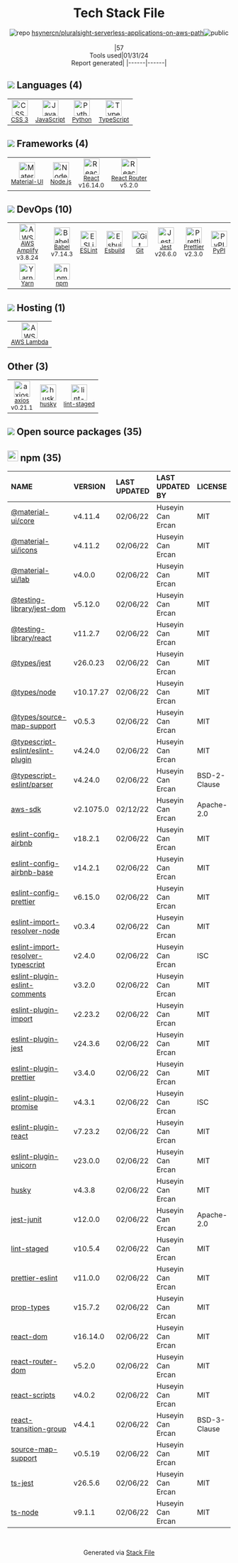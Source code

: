 <!--
&lt;--- Readme.md Snippet without images Start ---&gt;
## Tech Stack
hsynercn/pluralsight-serverless-applications-on-aws-path is built on the following main stack:

- [Jest](http://facebook.github.io/jest/) – Javascript Testing Framework
- [Python](https://www.python.org) – Languages
- [Node.js](http://nodejs.org/) – Frameworks (Full Stack)
- [React](https://reactjs.org/) – Javascript UI Libraries
- [JavaScript](https://developer.mozilla.org/en-US/docs/Web/JavaScript) – Languages
- [TypeScript](http://www.typescriptlang.org) – Languages
- [Material-UI](https://github.com/mui/material-ui) – Front-End Frameworks
- [AWS Lambda](http://aws.amazon.com/lambda) – Serverless / Task Processing
- [Babel](http://babeljs.io/) – JavaScript Compilers
- [ESLint](http://eslint.org/) – Code Review
- [React Router](https://github.com/rackt/react-router) – JavaScript Framework Components
- [axios](https://github.com/mzabriskie/axios) – Javascript Utilities & Libraries
- [Yarn](https://yarnpkg.com/) – Front End Package Manager
- [Prettier](https://prettier.io/) – Code Review
- [AWS Amplify](https://github.com/aws/aws-amplify) – AWS Tools
- [Esbuild](https://esbuild.github.io/) – JS Build Tools / JS Task Runners

Full tech stack [here](/techstack.md)

&lt;--- Readme.md Snippet without images End ---&gt;

&lt;--- Readme.md Snippet with images Start ---&gt;
## Tech Stack
hsynercn/pluralsight-serverless-applications-on-aws-path is built on the following main stack:

- <img width='25' height='25' src='https://img.stackshare.io/service/830/jest.png' alt='Jest'/> [Jest](http://facebook.github.io/jest/) – Javascript Testing Framework
- <img width='25' height='25' src='https://img.stackshare.io/service/993/pUBY5pVj.png' alt='Python'/> [Python](https://www.python.org) – Languages
- <img width='25' height='25' src='https://img.stackshare.io/service/1011/n1JRsFeB_400x400.png' alt='Node.js'/> [Node.js](http://nodejs.org/) – Frameworks (Full Stack)
- <img width='25' height='25' src='https://img.stackshare.io/service/1020/OYIaJ1KK.png' alt='React'/> [React](https://reactjs.org/) – Javascript UI Libraries
- <img width='25' height='25' src='https://img.stackshare.io/service/1209/javascript.jpeg' alt='JavaScript'/> [JavaScript](https://developer.mozilla.org/en-US/docs/Web/JavaScript) – Languages
- <img width='25' height='25' src='https://img.stackshare.io/service/1612/bynNY5dJ.jpg' alt='TypeScript'/> [TypeScript](http://www.typescriptlang.org) – Languages
- <img width='25' height='25' src='https://img.stackshare.io/service/1904/default_44d81cb9fadbc3688b7e91a6d5217d0ea5358b57.png' alt='Material-UI'/> [Material-UI](https://github.com/mui/material-ui) – Front-End Frameworks
- <img width='25' height='25' src='https://img.stackshare.io/service/1909/aws-lambda.png' alt='AWS Lambda'/> [AWS Lambda](http://aws.amazon.com/lambda) – Serverless / Task Processing
- <img width='25' height='25' src='https://img.stackshare.io/service/2739/-1wfGjNw.png' alt='Babel'/> [Babel](http://babeljs.io/) – JavaScript Compilers
- <img width='25' height='25' src='https://img.stackshare.io/service/3337/Q4L7Jncy.jpg' alt='ESLint'/> [ESLint](http://eslint.org/) – Code Review
- <img width='25' height='25' src='https://img.stackshare.io/service/3350/8261421.png' alt='React Router'/> [React Router](https://github.com/rackt/react-router) – JavaScript Framework Components
- <img width='25' height='25' src='https://img.stackshare.io/no-img-open-source.png' alt='axios'/> [axios](https://github.com/mzabriskie/axios) – Javascript Utilities & Libraries
- <img width='25' height='25' src='https://img.stackshare.io/service/5848/44mC-kJ3.jpg' alt='Yarn'/> [Yarn](https://yarnpkg.com/) – Front End Package Manager
- <img width='25' height='25' src='https://img.stackshare.io/service/7035/default_66f265943abed56bcdbfca1c866a4261b1fbb063.jpg' alt='Prettier'/> [Prettier](https://prettier.io/) – Code Review
- <img width='25' height='25' src='https://img.stackshare.io/no-img-open-source.png' alt='AWS Amplify'/> [AWS Amplify](https://github.com/aws/aws-amplify) – AWS Tools
- <img width='25' height='25' src='https://img.stackshare.io/service/25166/default_2dcc9286a150737a14625d18f6f93747f72be430.png' alt='Esbuild'/> [Esbuild](https://esbuild.github.io/) – JS Build Tools / JS Task Runners

Full tech stack [here](/techstack.md)

&lt;--- Readme.md Snippet with images End ---&gt;
-->
<div align="center">

# Tech Stack File
![](https://img.stackshare.io/repo.svg "repo") [hsynercn/pluralsight-serverless-applications-on-aws-path](https://github.com/hsynercn/pluralsight-serverless-applications-on-aws-path)![](https://img.stackshare.io/public_badge.svg "public")
<br/><br/>
|57<br/>Tools used|01/31/24 <br/>Report generated|
|------|------|
</div>

## <img src='https://img.stackshare.io/languages.svg'/> Languages (4)
<table><tr>
  <td align='center'>
  <img width='36' height='36' src='https://img.stackshare.io/service/6727/css.png' alt='CSS 3'>
  <br>
  <sub><a href="https://developer.mozilla.org/en-US/docs/Web/CSS/CSS3">CSS 3</a></sub>
  <br>
  <sub></sub>
</td>

<td align='center'>
  <img width='36' height='36' src='https://img.stackshare.io/service/1209/javascript.jpeg' alt='JavaScript'>
  <br>
  <sub><a href="https://developer.mozilla.org/en-US/docs/Web/JavaScript">JavaScript</a></sub>
  <br>
  <sub></sub>
</td>

<td align='center'>
  <img width='36' height='36' src='https://img.stackshare.io/service/993/pUBY5pVj.png' alt='Python'>
  <br>
  <sub><a href="https://www.python.org">Python</a></sub>
  <br>
  <sub></sub>
</td>

<td align='center'>
  <img width='36' height='36' src='https://img.stackshare.io/service/1612/bynNY5dJ.jpg' alt='TypeScript'>
  <br>
  <sub><a href="http://www.typescriptlang.org">TypeScript</a></sub>
  <br>
  <sub></sub>
</td>

</tr>
</table>

## <img src='https://img.stackshare.io/frameworks.svg'/> Frameworks (4)
<table><tr>
  <td align='center'>
  <img width='36' height='36' src='https://img.stackshare.io/service/1904/default_44d81cb9fadbc3688b7e91a6d5217d0ea5358b57.png' alt='Material-UI'>
  <br>
  <sub><a href="https://github.com/mui/material-ui">Material-UI</a></sub>
  <br>
  <sub></sub>
</td>

<td align='center'>
  <img width='36' height='36' src='https://img.stackshare.io/service/1011/n1JRsFeB_400x400.png' alt='Node.js'>
  <br>
  <sub><a href="http://nodejs.org/">Node.js</a></sub>
  <br>
  <sub></sub>
</td>

<td align='center'>
  <img width='36' height='36' src='https://img.stackshare.io/service/1020/OYIaJ1KK.png' alt='React'>
  <br>
  <sub><a href="https://reactjs.org/">React</a></sub>
  <br>
  <sub>v16.14.0</sub>
</td>

<td align='center'>
  <img width='36' height='36' src='https://img.stackshare.io/service/3350/8261421.png' alt='React Router'>
  <br>
  <sub><a href="https://github.com/rackt/react-router">React Router</a></sub>
  <br>
  <sub>v5.2.0</sub>
</td>

</tr>
</table>

## <img src='https://img.stackshare.io/devops.svg'/> DevOps (10)
<table><tr>
  <td align='center'>
  <img width='36' height='36' src='https://img.stackshare.io/no-img-open-source.png' alt='AWS Amplify'>
  <br>
  <sub><a href="https://github.com/aws/aws-amplify">AWS Amplify</a></sub>
  <br>
  <sub>v3.8.24</sub>
</td>

<td align='center'>
  <img width='36' height='36' src='https://img.stackshare.io/service/2739/-1wfGjNw.png' alt='Babel'>
  <br>
  <sub><a href="http://babeljs.io/">Babel</a></sub>
  <br>
  <sub>v7.14.3</sub>
</td>

<td align='center'>
  <img width='36' height='36' src='https://img.stackshare.io/service/3337/Q4L7Jncy.jpg' alt='ESLint'>
  <br>
  <sub><a href="http://eslint.org/">ESLint</a></sub>
  <br>
  <sub></sub>
</td>

<td align='center'>
  <img width='36' height='36' src='https://img.stackshare.io/service/25166/default_2dcc9286a150737a14625d18f6f93747f72be430.png' alt='Esbuild'>
  <br>
  <sub><a href="https://esbuild.github.io/">Esbuild</a></sub>
  <br>
  <sub></sub>
</td>

<td align='center'>
  <img width='36' height='36' src='https://img.stackshare.io/service/1046/git.png' alt='Git'>
  <br>
  <sub><a href="http://git-scm.com/">Git</a></sub>
  <br>
  <sub></sub>
</td>

<td align='center'>
  <img width='36' height='36' src='https://img.stackshare.io/service/830/jest.png' alt='Jest'>
  <br>
  <sub><a href="http://facebook.github.io/jest/">Jest</a></sub>
  <br>
  <sub>v26.6.0</sub>
</td>

<td align='center'>
  <img width='36' height='36' src='https://img.stackshare.io/service/7035/default_66f265943abed56bcdbfca1c866a4261b1fbb063.jpg' alt='Prettier'>
  <br>
  <sub><a href="https://prettier.io/">Prettier</a></sub>
  <br>
  <sub>v2.3.0</sub>
</td>

<td align='center'>
  <img width='36' height='36' src='https://img.stackshare.io/service/12572/-RIWgodF_400x400.jpg' alt='PyPI'>
  <br>
  <sub><a href="https://pypi.org/">PyPI</a></sub>
  <br>
  <sub></sub>
</td>

</tr>
<tr>
  <td align='center'>
  <img width='36' height='36' src='https://img.stackshare.io/service/5848/44mC-kJ3.jpg' alt='Yarn'>
  <br>
  <sub><a href="https://yarnpkg.com/">Yarn</a></sub>
  <br>
  <sub></sub>
</td>

<td align='center'>
  <img width='36' height='36' src='https://img.stackshare.io/service/1120/lejvzrnlpb308aftn31u.png' alt='npm'>
  <br>
  <sub><a href="https://www.npmjs.com/">npm</a></sub>
  <br>
  <sub></sub>
</td>

</tr>
</table>

## <img src='https://img.stackshare.io/hosting.svg'/> Hosting (1)
<table><tr>
  <td align='center'>
  <img width='36' height='36' src='https://img.stackshare.io/service/1909/aws-lambda.png' alt='AWS Lambda'>
  <br>
  <sub><a href="http://aws.amazon.com/lambda">AWS Lambda</a></sub>
  <br>
  <sub></sub>
</td>

</tr>
</table>

## Other (3)
<table><tr>
  <td align='center'>
  <img width='36' height='36' src='https://img.stackshare.io/no-img-open-source.png' alt='axios'>
  <br>
  <sub><a href="https://github.com/mzabriskie/axios">axios</a></sub>
  <br>
  <sub>v0.21.1</sub>
</td>

<td align='center'>
  <img width='36' height='36' src='https://img.stackshare.io/service/9527/5502029.jpeg' alt='husky'>
  <br>
  <sub><a href="https://github.com/typicode/husky">husky</a></sub>
  <br>
  <sub></sub>
</td>

<td align='center'>
  <img width='36' height='36' src='https://img.stackshare.io/service/10577/11071.jpeg' alt='lint-staged'>
  <br>
  <sub><a href="https://github.com/okonet/lint-staged">lint-staged</a></sub>
  <br>
  <sub></sub>
</td>

</tr>
</table>


## <img src='https://img.stackshare.io/group.svg' /> Open source packages (35)</h2>

## <img width='24' height='24' src='https://img.stackshare.io/service/1120/lejvzrnlpb308aftn31u.png'/> npm (35)

|NAME|VERSION|LAST UPDATED|LAST UPDATED BY|LICENSE|VULNERABILITIES|
|:------|:------|:------|:------|:------|:------|
|[@material-ui/core](https://www.npmjs.com/@material-ui/core)|v4.11.4|02/06/22|Huseyin Can Ercan |MIT|N/A|
|[@material-ui/icons](https://www.npmjs.com/@material-ui/icons)|v4.11.2|02/06/22|Huseyin Can Ercan |MIT|N/A|
|[@material-ui/lab](https://www.npmjs.com/@material-ui/lab)|v4.0.0|02/06/22|Huseyin Can Ercan |MIT|N/A|
|[@testing-library/jest-dom](https://www.npmjs.com/@testing-library/jest-dom)|v5.12.0|02/06/22|Huseyin Can Ercan |MIT|N/A|
|[@testing-library/react](https://www.npmjs.com/@testing-library/react)|v11.2.7|02/06/22|Huseyin Can Ercan |MIT|N/A|
|[@types/jest](https://www.npmjs.com/@types/jest)|v26.0.23|02/06/22|Huseyin Can Ercan |MIT|N/A|
|[@types/node](https://www.npmjs.com/@types/node)|v10.17.27|02/06/22|Huseyin Can Ercan |MIT|N/A|
|[@types/source-map-support](https://www.npmjs.com/@types/source-map-support)|v0.5.3|02/06/22|Huseyin Can Ercan |MIT|N/A|
|[@typescript-eslint/eslint-plugin](https://www.npmjs.com/@typescript-eslint/eslint-plugin)|v4.24.0|02/06/22|Huseyin Can Ercan |MIT|N/A|
|[@typescript-eslint/parser](https://www.npmjs.com/@typescript-eslint/parser)|v4.24.0|02/06/22|Huseyin Can Ercan |BSD-2-Clause|N/A|
|[aws-sdk](https://www.npmjs.com/aws-sdk)|v2.1075.0|02/12/22|Huseyin Can Ercan |Apache-2.0|N/A|
|[eslint-config-airbnb](https://www.npmjs.com/eslint-config-airbnb)|v18.2.1|02/06/22|Huseyin Can Ercan |MIT|N/A|
|[eslint-config-airbnb-base](https://www.npmjs.com/eslint-config-airbnb-base)|v14.2.1|02/06/22|Huseyin Can Ercan |MIT|N/A|
|[eslint-config-prettier](https://www.npmjs.com/eslint-config-prettier)|v6.15.0|02/06/22|Huseyin Can Ercan |MIT|N/A|
|[eslint-import-resolver-node](https://www.npmjs.com/eslint-import-resolver-node)|v0.3.4|02/06/22|Huseyin Can Ercan |MIT|N/A|
|[eslint-import-resolver-typescript](https://www.npmjs.com/eslint-import-resolver-typescript)|v2.4.0|02/06/22|Huseyin Can Ercan |ISC|N/A|
|[eslint-plugin-eslint-comments](https://www.npmjs.com/eslint-plugin-eslint-comments)|v3.2.0|02/06/22|Huseyin Can Ercan |MIT|N/A|
|[eslint-plugin-import](https://www.npmjs.com/eslint-plugin-import)|v2.23.2|02/06/22|Huseyin Can Ercan |MIT|N/A|
|[eslint-plugin-jest](https://www.npmjs.com/eslint-plugin-jest)|v24.3.6|02/06/22|Huseyin Can Ercan |MIT|N/A|
|[eslint-plugin-prettier](https://www.npmjs.com/eslint-plugin-prettier)|v3.4.0|02/06/22|Huseyin Can Ercan |MIT|N/A|
|[eslint-plugin-promise](https://www.npmjs.com/eslint-plugin-promise)|v4.3.1|02/06/22|Huseyin Can Ercan |ISC|N/A|
|[eslint-plugin-react](https://www.npmjs.com/eslint-plugin-react)|v7.23.2|02/06/22|Huseyin Can Ercan |MIT|N/A|
|[eslint-plugin-unicorn](https://www.npmjs.com/eslint-plugin-unicorn)|v23.0.0|02/06/22|Huseyin Can Ercan |MIT|N/A|
|[husky](https://www.npmjs.com/husky)|v4.3.8|02/06/22|Huseyin Can Ercan |MIT|N/A|
|[jest-junit](https://www.npmjs.com/jest-junit)|v12.0.0|02/06/22|Huseyin Can Ercan |Apache-2.0|N/A|
|[lint-staged](https://www.npmjs.com/lint-staged)|v10.5.4|02/06/22|Huseyin Can Ercan |MIT|N/A|
|[prettier-eslint](https://www.npmjs.com/prettier-eslint)|v11.0.0|02/06/22|Huseyin Can Ercan |MIT|N/A|
|[prop-types](https://www.npmjs.com/prop-types)|v15.7.2|02/06/22|Huseyin Can Ercan |MIT|N/A|
|[react-dom](https://www.npmjs.com/react-dom)|v16.14.0|02/06/22|Huseyin Can Ercan |MIT|N/A|
|[react-router-dom](https://www.npmjs.com/react-router-dom)|v5.2.0|02/06/22|Huseyin Can Ercan |MIT|N/A|
|[react-scripts](https://www.npmjs.com/react-scripts)|v4.0.2|02/06/22|Huseyin Can Ercan |MIT|N/A|
|[react-transition-group](https://www.npmjs.com/react-transition-group)|v4.4.1|02/06/22|Huseyin Can Ercan |BSD-3-Clause|N/A|
|[source-map-support](https://www.npmjs.com/source-map-support)|v0.5.19|02/06/22|Huseyin Can Ercan |MIT|N/A|
|[ts-jest](https://www.npmjs.com/ts-jest)|v26.5.6|02/06/22|Huseyin Can Ercan |MIT|N/A|
|[ts-node](https://www.npmjs.com/ts-node)|v9.1.1|02/06/22|Huseyin Can Ercan |MIT|N/A|

<br/>
<div align='center'>

Generated via [Stack File](https://github.com/marketplace/stack-file)
